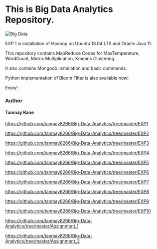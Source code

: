 # This is Big Data Analytics Repository.

![Big Data](https://www.eletimes.com/wp-content/uploads/2018/12/Big-data.jpg)

EXP 1 is installation of Hadoop on Ubuntu 18.04 LTS and Oracle Java 11.

This repository contains MapReduce Codes for MaxTemperature, WordCount, Matrix Multiplication, Kmeans Clustering.

It also contains Mongodb installation and basic commands.

Python implementation of Bloom Filter is also available now!

Enjoy!
### Author
#### Tanmay Rane

https://github.com/tanmay8266/Big-Data-Analytics/tree/master/EXP1

https://github.com/tanmay8266/Big-Data-Analytics/tree/master/EXP2

https://github.com/tanmay8266/Big-Data-Analytics/tree/master/EXP3

https://github.com/tanmay8266/Big-Data-Analytics/tree/master/EXP4

https://github.com/tanmay8266/Big-Data-Analytics/tree/master/EXP5

https://github.com/tanmay8266/Big-Data-Analytics/tree/master/EXP6

https://github.com/tanmay8266/Big-Data-Analytics/tree/master/EXP7

https://github.com/tanmay8266/Big-Data-Analytics/tree/master/EXP8

https://github.com/tanmay8266/Big-Data-Analytics/tree/master/EXP9

https://github.com/tanmay8266/Big-Data-Analytics/tree/master/EXP10

https://github.com/tanmay8266/Big-Data-Analytics/tree/master/Assignment_1

https://github.com/tanmay8266/Big-Data-Analytics/tree/master/Assignment_2
